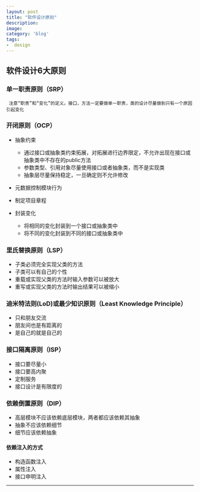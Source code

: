 ```yaml
---
layout: post
title: "软件设计原则"
description: 
image: 
category: 'blog'
tags:
-  design
---
```


## 软件设计6大原则

### 单一职责原则（SRP）

     注意“职责”和“变化”的定义。接口，方法一定要做单一职责，类的设计尽量做到只有一个原因引起变化

### **开闭原则**（OCP）

- 抽象约束
  - 通过接口或抽象类约束拓展，对拓展进行边界限定，不允许出现在接口或抽象类中不存在的public方法
  - 参数类型、引用对象尽量使用接口或者抽象类，而不是实现类
  - 抽象层尽量保持稳定，一旦确定则不允许修改

- 元数据控制模块行为
- 制定项目章程
- 封装变化
  - 将相同的变化封装到一个接口或抽象类中
  - 将不同的变化封装到不同的接口或抽象类中

### 里氏替换原则（LSP）

- 子类必须完全实现父类的方法
- 子类可以有自己的个性
- 重载或实现父类的方法时输入参数可以被放大
- 重写或实现父类的方法时输出结果可以被缩小

### 迪米特法则(LoD)或最少知识原则（Least Knowledge Principle）

- 只和朋友交流
- 朋友间也是有距离的
- 是自己的就是自己的

### 接口隔离原则（ISP）

- 接口要尽量小
- 接口要高内聚
- 定制服务
- 接口设计是有限度的

### 依赖倒置原则（DIP）

- 高层模块不应该依赖底层模块，两者都应该依赖其抽象
- 抽象不应该依赖细节
- 细节应该依赖抽象

#### 依赖注入的方式 

- 构造函数注入
- 属性注入
- 接口申明注入





-----
